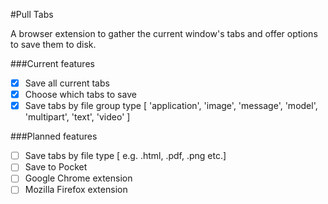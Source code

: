 #Pull Tabs

A browser extension to gather the current window's
tabs and offer options to save them to disk.

###Current features
- [x] Save all current tabs
- [x] Choose which tabs to save
- [x] Save tabs by file group type [ 'application', 'image', 'message', 'model', 'multipart', 'text', 'video' ]

###Planned features
- [ ] Save tabs by file type [ e.g. .html, .pdf, .png etc.]
- [ ] Save to Pocket
- [ ] Google Chrome extension
- [ ] Mozilla Firefox extension